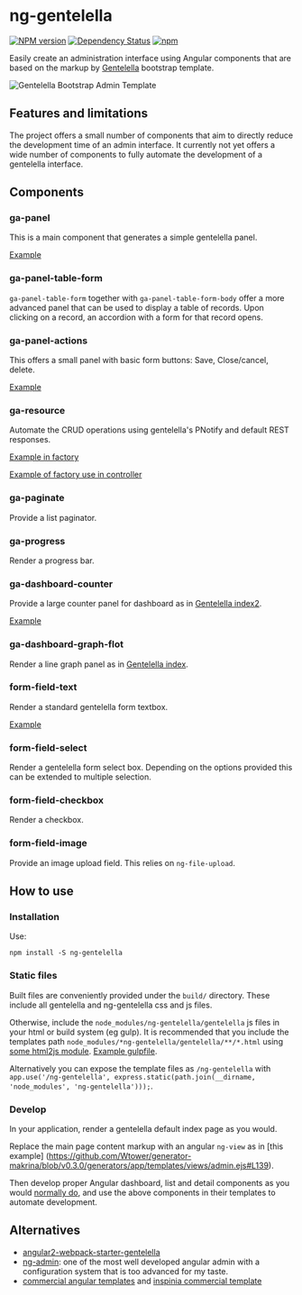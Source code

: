 ng-gentelella
=============

[![NPM version][npm-image]][npm-url] 
[![Dependency Status][daviddm-image]][daviddm-url] 
[![npm](https://img.shields.io/npm/dt/ng-gentelella.svg?maxAge=2592000)](https://www.npmjs.com/package/ng-gentelella)

[npm-image]: https://badge.fury.io/js/ng-gentelella.svg
[npm-url]: https://npmjs.org/package/ng-gentelella
[daviddm-image]: https://david-dm.org/Wtower/ng-gentelella.svg?theme=shields.io
[daviddm-url]: https://david-dm.org/Wtower/ng-gentelella

Easily create an administration interface using Angular components
that are based on the markup by [Gentelella](https://github.com/puikinsh/gentelella)
bootstrap template.

![Gentelella Bootstrap Admin Template](https://cdn.colorlib.com/wp/wp-content/uploads/sites/2/gentelella-admin-template-preview.jpg "Gentelella Theme Browser Preview")

Features and limitations
------------------------

The project offers a small number of components that aim to directly reduce the development time of an
admin interface. It currently not yet offers a wide number of components to fully automate the
development of a gentelella interface.

Components
----------

### ga-panel

This is a main component that generates a simple gentelella panel.

[Example](https://github.com/Wtower/generator-makrina/blob/master/generators/angular-component-list/templates/_object-name_-list.template.html)

### ga-panel-table-form

`ga-panel-table-form` together with `ga-panel-table-form-body` offer a more advanced panel
that can be used to display a table of records. Upon clicking on a record, an accordion with
a form for that record opens.

### ga-panel-actions

This offers a small panel with basic form buttons: Save, Close/cancel, delete.

[Example](https://github.com/Wtower/generator-makrina/blob/master/generators/angular-component-detail/templates/_object-name_-detail.template.html#L19)

### ga-resource

Automate the CRUD operations using gentelella's PNotify and default REST responses.

[Example in factory](https://github.com/Wtower/generator-makrina/blob/master/generators/angular-core-service/templates/_object-name_.service.js)

[Example of factory use in controller](https://github.com/Wtower/generator-makrina/blob/master/generators/angular-component-detail/templates/_object-name_-detail.component.js.ejs#L14)

### ga-paginate

Provide a list paginator.

### ga-progress

Render a progress bar.

### ga-dashboard-counter

Provide a large counter panel for dashboard as in 
[Gentelella index2](https://colorlib.com/polygon/gentelella/index2.html). 

[Example](https://github.com/Wtower/generator-makrina/blob/master/generators/angular-app/templates/dashboard/dashboard.template.html)

### ga-dashboard-graph-flot

Render a line graph panel as in 
[Gentelella index](https://colorlib.com/polygon/gentelella/index.html). 

### form-field-text

Render a standard gentelella form textbox.

[Example](https://github.com/Wtower/generator-makrina/blob/master/generators/angular-component-detail/templates/_object-name_-detail.template.html#L11)

### form-field-select

Render a gentelella form select box. Depending on the options provided this can be extended to multiple selection.

### form-field-checkbox

Render a checkbox.

### form-field-image

Provide an image upload field. This relies on `ng-file-upload`.

How to use
----------

### Installation

Use:

    npm install -S ng-gentelella

### Static files

Built files are conveniently provided under the `build/` directory. These include all gentelella and ng-gentelella
css and js files.

Otherwise, include the `node_modules/ng-gentelella/gentelella` js files in your html or build system (eg gulp).
It is recommended that you include the templates path `node_modules/*ng-gentelella/gentelella/**/*.html` using 
[some html2js module](http://stackoverflow.com/questions/21103724/angular-directive-templateurl-relative-to-js-file/41140644#41140644).
[Example gulpfile](https://github.com/Wtower/generator-makrina/blob/master/generators/app/templates/gulpfile.js).

Alternatively you can expose the template files as `/ng-gentelella` with
`app.use('/ng-gentelella', express.static(path.join(__dirname, 'node_modules', 'ng-gentelella')));`. 

### Develop

In your application, render a gentelella default index page as you would.

Replace the main page content markup with an angular `ng-view` as in [this example]
(https://github.com/Wtower/generator-makrina/blob/v0.3.0/generators/app/templates/views/admin.ejs#L139).

Then develop proper Angular dashboard, list and detail components 
as you would [normally do](https://docs.angularjs.org/tutorial/step_04),
and use the above components in their templates to automate development.

Alternatives
------------

- [angular2-webpack-starter-gentelella](https://github.com/kmkatsma/angular2-webpack-starter-gentelella)
- [ng-admin](https://github.com/marmelab/ng-admin): one of the most well developed angular admin with a
  configuration system that is too advanced for my taste.
- [commercial angular templates](https://colorlib.com/wp/angularjs-admin-templates/) and
  [inspinia commercial template](https://wrapbootstrap.com/theme/inspinia-responsive-admin-theme-WB0R5L90S)
